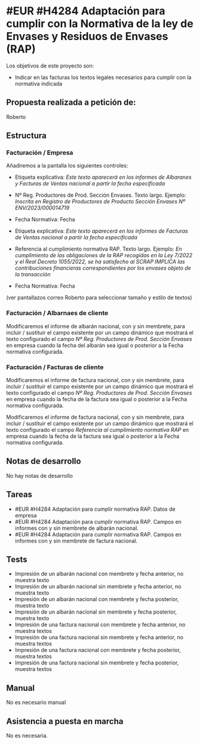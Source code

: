 # #EUR #H4284 Adaptación para cumplir con la Normativa de la ley de Envases y Residuos de Envases (RAP)

Los objetivos de este proyecto son:
+ Indicar en las facturas los textos legales necesarios para cumplir con la normativa indicada

## Propuesta realizada a petición de:
Roberto

## Estructura

### Facturación / Empresa
Añadiremos a la pantalla los siguientes controles:

+ Etiqueta explicativa: _Este texto aparecerá en los informes de Albaranes y Facturas de Ventas nacional a partir la fecha especificada_
+ Nº Reg. Productores de Prod. Sección Envases. Texto largo. Ejemplo: _Inscrita en Registro de Productores de Producto Sección Envases Nº ENV/2023/000014719_
+ Fecha Normativa: Fecha

+ Etiqueta explicativa: _Este texto aparecerá en los informes de Facturas de Ventas nacional a partir la fecha especificada_
+ Referencia al cumplimiento normativa RAP. Texto largo. Ejemplo: _En cumplimiento de las obligaciones de la RAP recogidas en la Ley 7/2022 y el Real Decreto 1055/2022, se ha satisfecho al SCRAP IMPLICA las contribuciones financieras correspondientes por los envases objeto de la transacción_
+ Fecha Normativa: Fecha

(ver pantallazos correo Roberto para seleccionar tamaño y estilo de textos)

### Facturación / Albarnaes de cliente
Modificaremos el informe de albarán nacional, con y sin membrete, para incluir / sustituir el campo existente por un campo dinámico que mostrará el texto configurado el campo _Nº Reg. Productores de Prod. Sección Envases_ en empresa cuando la fecha del albarán sea igual o posterior a la Fecha normativa configurada.

### Facturación / Facturas de cliente

Modificaremos el informe de factura nacional, con y sin membrete, para incluir / sustituir el campo existente por un campo dinámico que mostrará el texto configurado el campo _Nº Reg. Productores de Prod. Sección Envases_ en empresa cuando la fecha de la factura sea igual o posterior a la Fecha normativa configurada.

Modificaremos el informe de factura nacional, con y sin membrete, para incluir / sustituir el campo existente por un campo dinámico que mostrará el texto configurado el campo _Referencia al cumplimiento normativa RAP_ en empresa cuando la fecha de la factura sea igual o posterior a la Fecha normativa configurada.


## Notas de desarrollo
No hay notas de desarrollo



## Tareas

* #EUR #H4284 Adaptación para cumplir normativa RAP. Datos de empresa
* #EUR #H4284 Adaptación para cumplir normativa RAP. Campos en informes con y sin membrete de albarán nacional.
* #EUR #H4284 Adaptación para cumplir normativa RAP. Campos en informes con y sin membrete de factura nacional.


## Tests
+ Impresión de un albarán nacional con membrete y fecha anterior, no muestra texto
+ Impresión de un albarán nacional sin membrete y fecha anterior, no muestra texto
+ Impresión de un albarán nacional con membrete y fecha posterior, muestra texto
+ Impresión de un albarán nacional sin membrete y fecha posterior, muestra texto
+ Impresión de una factura nacional con membrete y fecha anterior, no muestra textos
+ Impresión de una factura nacional sin membrete y fecha anterior, no muestra textos
+ Impresión de una factura nacional con membrete y fecha posterior, muestra textos
+ Impresión de una factura nacional sin membrete y fecha posterior, muestra textos

## Manual
No es necesario manual

## Asistencia a puesta en marcha
No es necesaria.
